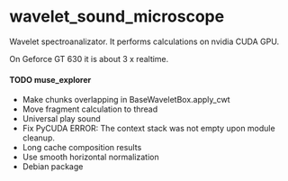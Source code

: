wavelet_sound_microscope
========================

Wavelet spectroanalizator.
It performs calculations on nvidia CUDA GPU.

On Geforce GT 630 it is about 3 x realtime.


#### TODO muse_explorer
* Make chunks overlapping in BaseWaveletBox.apply_cwt
* Move fragment calculation to thread
* Universal play sound
* Fix PyCUDA ERROR: The context stack was not empty upon module cleanup.
* Long cache composition results
* Use smooth horizontal normalization
* Debian package

